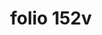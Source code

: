 ---
layout: edition
title: folio 152v
manuscript: Turin, Biblioteca Nazionale, MS N.III.19
sigla: T
iip: t152v.tif
milestone: 304
---